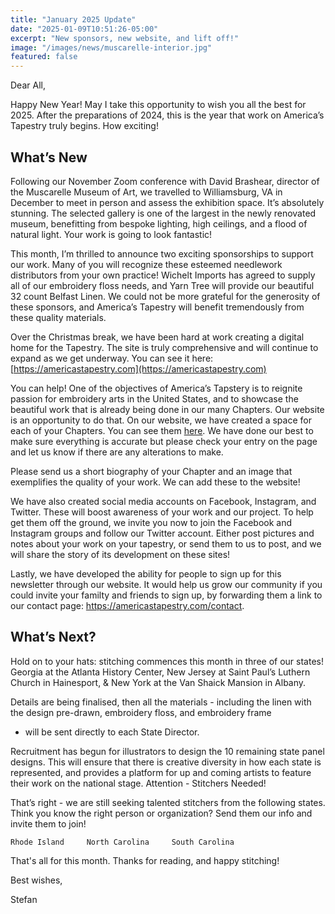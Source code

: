 ```yaml
---
title: "January 2025 Update"
date: "2025-01-09T10:51:26-05:00"
excerpt: "New sponsors, new website, and lift off!"
image: "/images/news/muscarelle-interior.jpg"
featured: false
---
```


Dear All,

Happy New Year! May I take this opportunity to wish you all the best
for 2025. After the preparations of 2024, this is the year that work on
America’s Tapestry truly begins. How exciting!

## What’s New

Following our November Zoom conference with David Brashear, director of
the Muscarelle Museum of Art, we travelled to Williamsburg, VA in
December to meet in person and assess the exhibition space. It’s
absolutely stunning. The selected gallery is one of the largest in the
newly renovated museum, benefitting from bespoke lighting, high
ceilings, and a flood of natural light. Your work is going to look
fantastic!

This month, I’m thrilled to announce two exciting sponsorships to
support our work. Many of you will recognize these esteemed needlework
distributors from your own practice! Wichelt Imports has agreed to
supply all of our embroidery floss needs, and Yarn Tree will provide
our beautiful 32 count Belfast Linen. We could not be more grateful for
the generosity of these sponsors, and America’s Tapestry will benefit
tremendously from these quality materials.

Over the Christmas break, we have been hard at work creating a digital
home for the Tapestry. The site is truly comprehensive and will
continue to expand as we get underway. You can see it here:
[https://americastapestry.com](https://americastapestry.com)

You can help! One of the objectives of America’s Tapstery is to
reignite passion for embroidery arts in the United States, and to
showcase the beautiful work that is already being done in our many
Chapters. Our website is an opportunity to do that. On our website, we
have created a space for each of your Chapters. You can see them
[here](/team/stitching-groups). We have done our best to make sure
everything is accurate but please check your entry on the page and let
us know if there are any alterations to make.

Please send us a short biography of your Chapter and an image that
exemplifies the quality of your work. We can add these to the website!

We have also created social media accounts on Facebook, Instagram, and
Twitter. These will boost awareness of your work and our project. To
help get them off the ground, we invite you now to join the Facebook
and Instagram groups and follow our Twitter account. Either post
pictures and notes about your work on your tapestry, or send them to us
to post, and we will share the story of its development on these sites!

Lastly, we have developed the ability for people to sign up for this
newsletter through our website. It would help us grow our community if
you could invite your familty and friends to sign up, by forwarding
them a link to our contact page: https://americastapestry.com/contact.

## What’s Next?

Hold on to your hats: stitching commences this month in three of our
states! Georgia at the Atlanta History Center, New Jersey at Saint
Paul’s Luthern Church in Hainesport, & New York at the Van Shaick
Mansion in Albany.

Details are being finalised, then all the materials - including the
linen with the design pre-drawn, embroidery floss, and embroidery frame
- will be sent directly to each State Director.

Recruitment has begun for illustrators to design the 10 remaining state
panel designs. This will ensure that there is creative diversity in how
each state is represented, and provides a platform for up and coming
artists to feature their work on the national stage. ﻿Attention -
Stitchers Needed!

That’s right - we are still seeking talented stitchers from the
following states. Think you know the right person or organization? Send
them our info and invite them to join!

    Rhode Island     North Carolina     South Carolina

That's all for this month. Thanks for reading, and happy stitching!

Best wishes,

Stefan
